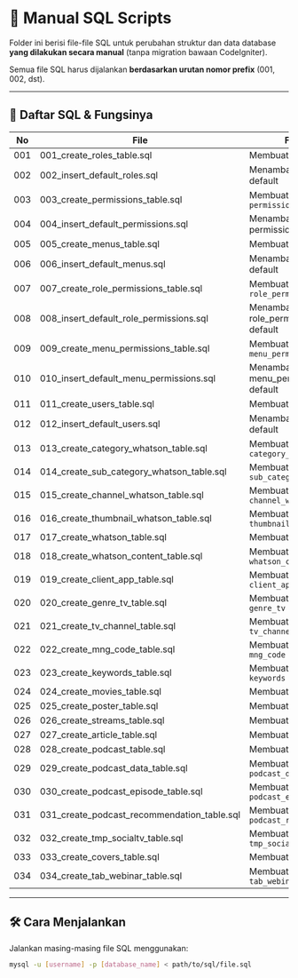 # 📂 Manual SQL Scripts

Folder ini berisi file-file SQL untuk perubahan struktur dan data database **yang dilakukan secara manual** (tanpa migration bawaan CodeIgniter).

Semua file SQL harus dijalankan **berdasarkan urutan nomor prefix** (001, 002, dst).

---

## 🧾 Daftar SQL & Fungsinya

| No   | File                                                     | Fungsi                                                  |
|------|----------------------------------------------------------|---------------------------------------------------------|
| 001  | 001_create_roles_table.sql                               | Membuat tabel `roles`                                   |
| 002  | 002_insert_default_roles.sql                             | Menambahkan roles default                               |
| 003  | 003_create_permissions_table.sql                         | Membuat tabel `permissions`                             |
| 004  | 004_insert_default_permissions.sql                       | Menambahkan permissions default                         |
| 005  | 005_create_menus_table.sql                               | Membuat tabel `menus`                                   |
| 006  | 006_insert_default_menus.sql                             | Menambahkan menus default                               |
| 007  | 007_create_role_permissions_table.sql                    | Membuat tabel `role_permissions`                        |
| 008  | 008_insert_default_role_permissions.sql                  | Menambahkan role_permissions default                    |
| 009  | 009_create_menu_permissions_table.sql                    | Membuat tabel `menu_permissions`                        |
| 010  | 010_insert_default_menu_permissions.sql                  | Menambahkan menu_permissions default                    |
| 011  | 011_create_users_table.sql                               | Membuat tabel `users`                                   |
| 012  | 012_insert_default_users.sql                             | Menambahkan users default                               |
| 013  | 013_create_category_whatson_table.sql                    | Membuat tabel `category_whatson`                        |
| 014  | 014_create_sub_category_whatson_table.sql                | Membuat tabel `sub_category_whatson`                    |
| 015  | 015_create_channel_whatson_table.sql                     | Membuat tabel `channel_whatson`                         |
| 016  | 016_create_thumbnail_whatson_table.sql                   | Membuat tabel `thumbnail_whatson`                       |
| 017  | 017_create_whatson_table.sql                             | Membuat tabel `whatson`                                 |
| 018  | 018_create_whatson_content_table.sql                     | Membuat tabel `whatson_content`                         |
| 019  | 019_create_client_app_table.sql                          | Membuat tabel `client_app`                              |
| 020  | 020_create_genre_tv_table.sql                            | Membuat tabel `genre_tv`                                |
| 021  | 021_create_tv_channel_table.sql                          | Membuat tabel `tv_channel`                              |
| 022  | 022_create_mng_code_table.sql                            | Membuat tabel `mng_code`                                |
| 023  | 023_create_keywords_table.sql                            | Membuat tabel `keywords`                                |
| 024  | 024_create_movies_table.sql                              | Membuat tabel `movies`                                  |
| 025  | 025_create_poster_table.sql                              | Membuat tabel `poster`                                  |
| 026  | 026_create_streams_table.sql                             | Membuat tabel `streams`                                 |
| 027  | 027_create_article_table.sql                             | Membuat tabel `article`                                 |
| 028  | 028_create_podcast_table.sql                             | Membuat tabel `podcast`                                 |
| 029  | 029_create_podcast_data_table.sql                        | Membuat tabel `podcast_data`                            |
| 030  | 030_create_podcast_episode_table.sql                     | Membuat tabel `podcast_episode`                         |
| 031  | 031_create_podcast_recommendation_table.sql              | Membuat tabel `podcast_recommendation`                  |
| 032  | 032_create_tmp_socialtv_table.sql                        | Membuat tabel `tmp_socialtv`                            |
| 033  | 033_create_covers_table.sql                              | Membuat tabel `covers`                                  |
| 034  | 034_create_tab_webinar_table.sql                         | Membuat tabel `tab_webinar`                             |

---

## 🛠️ Cara Menjalankan

Jalankan masing-masing file SQL menggunakan:

```bash
mysql -u [username] -p [database_name] < path/to/sql/file.sql
